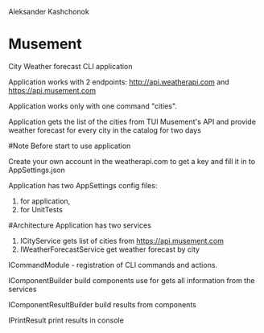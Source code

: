Aleksander Kashchonok
# Musement
City Weather forecast CLI application

Application works with 2 endpoints:  http://api.weatherapi.com and  https://api.musement.com

Application works only with one command "cities".

Application gets the list of the cities from TUI Musement's API and provide weather forecast for every city in the catalog for two days

#Note Before start to use application

Create your own account in the weatherapi.com to get a key and fill it in to AppSettings.json

Application has two AppSettings config files: 
1. for application, 
2. for UnitTests 

#Architecture
Application has two services
1. ICityService gets list of cities from https://api.musement.com
2. IWeatherForecastService get weather forecast by city

ICommandModule - registration of CLI commands and actions.

IComponentBuilder build components use for gets all information from the services

IComponentResultBuilder build results from components

IPrintResult print results in console
